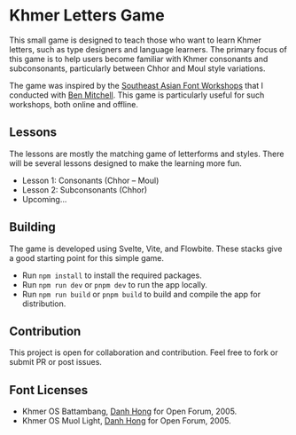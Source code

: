 # Khmer Letters Game

This small game is designed to teach those who want to learn Khmer letters, such as type designers and language learners. The primary focus of this game is to help users become familiar with Khmer consonants and subconsonants, particularly between Chhor and Moul style variations.

The game was inspired by the [Southeast Asian Font Workshops](https://www.fontpad.co.uk/seafontworkshop2019/) that I conducted with [Ben Mitchell](https://www.fontpad.co.uk). This game is particularly useful for such workshops, both online and offline.

## Lessons

The lessons are mostly the matching game of letterforms and styles. There will be several lessons designed to make the learning more fun.

- Lesson 1: Consonants (Chhor – Moul)
- Lesson 2: Subconsonants (Chhor)
- Upcoming...

## Building

The game is developed using Svelte, Vite, and Flowbite. These stacks give a good starting point for this simple game.

- Run `npm install` to install the required packages.
- Run `npm run dev` or `pnpm dev` to run the app locally.
- Run `npm run build` or `pnpm build` to build and compile the app for distribution.

## Contribution

This project is open for collaboration and contribution. Feel free to fork or submit PR or post issues.

## Font Licenses

- Khmer OS Battambang, [Danh Hong](https://github.com/danhhong) for Open Forum, 2005.
- Khmer OS Muol Light, [Danh Hong](https://github.com/danhhong) for Open Forum, 2005.